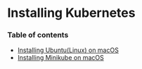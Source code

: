 # Installing Kubernetes

### Table of contents
- [Installing Ubuntu(Linux) on macOS](#installing-ubuntu-on-macos)
- [Installing Minikube on macOS](#installing-minikube-on-macos)
